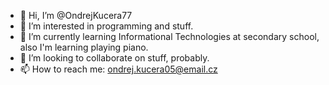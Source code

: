 - 👋 Hi, I’m @OndrejKucera77
- 👀 I’m interested in programming and stuff.
- 🌱 I’m currently learning Informational Technologies at secondary school, also I'm learning playing piano.
- 💞️ I’m looking to collaborate on stuff, probably.
- 📫 How to reach me: ondrej.kucera05@email.cz

<!---
OndrejKucera77/OndrejKucera77 is a ✨ special ✨ repository because its `README.md` (this file) appears on your GitHub profile.
You can click the Preview link to take a look at your changes.
--->
